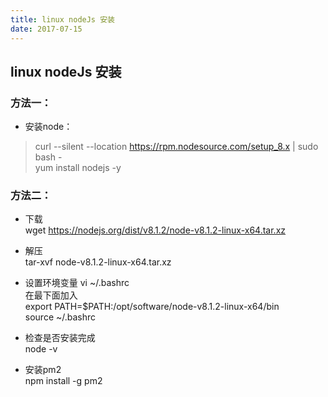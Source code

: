 ```yaml
---
title: linux nodeJs 安装
date: 2017-07-15
---
```

## linux nodeJs 安装
### 方法一：
* 安装node：
> curl --silent --location https://rpm.nodesource.com/setup_8.x | sudo bash -    
> yum install nodejs -y

### 方法二：
- 下载  
wget https://nodejs.org/dist/v8.1.2/node-v8.1.2-linux-x64.tar.xz

- 解压  
tar-xvf node-v8.1.2-linux-x64.tar.xz

- 设置环境变量
vi ~/.bashrc  
在最下面加入   
export PATH=$PATH:/opt/software/node-v8.1.2-linux-x64/bin  
source ~/.bashrc

- 检查是否安装完成  
node -v
- 安装pm2  
npm install -g pm2
  